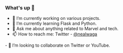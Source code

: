### What's up 👋

- 🔭 I’m currently working on various projects.
- 🌱 I’m currently learning Flask and Python.
- 💬 Ask me about anything related to Marvel and tech.
- 📫 How to reach me: Twitter - [@nealwaga](https://twitter.com/nealwaga)
<!-- - 🤔 I’m looking for help with ... --!>
<!-- - ⚡ Fun fact: --!> 
- 👯 I’m looking to collaborate on Twitter or YouTube.
